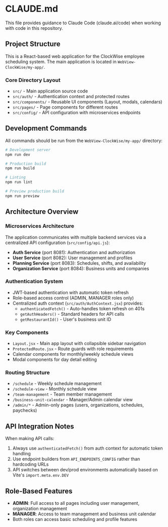 # CLAUDE.md

This file provides guidance to Claude Code (claude.ai/code) when working with code in this repository.

## Project Structure

This is a React-based web application for the ClockWise employee scheduling system. The main application is located in `WebView-ClockWise/my-app/`.

### Core Directory Layout
- `src/` - Main application source code
- `src/auth/` - Authentication context and protected routes
- `src/components/` - Reusable UI components (Layout, modals, calendars)
- `src/pages/` - Page components for different routes
- `src/config/` - API configuration with microservices endpoints

## Development Commands

All commands should be run from the `WebView-ClockWise/my-app/` directory:

```bash
# Development server
npm run dev

# Production build
npm run build

# Linting
npm run lint

# Preview production build
npm run preview
```

## Architecture Overview

### Microservices Architecture
The application communicates with multiple backend services via a centralized API configuration (`src/config/api.js`):

- **Auth Service** (port 8081): Authentication and authorization
- **User Service** (port 8082): User management and profiles
- **Planning Service** (port 8083): Schedules, shifts, and availability
- **Organization Service** (port 8084): Business units and companies

### Authentication System
- JWT-based authentication with automatic token refresh
- Role-based access control (ADMIN, MANAGER roles only)
- Centralized auth context (`src/auth/AuthContext.jsx`) provides:
  - `authenticatedFetch()` - Auto-handles token refresh on 401s
  - `getAuthHeaders()` - Standard headers for API calls
  - `getRestaurantId()` - User's business unit ID

### Key Components
- `Layout.jsx` - Main app layout with collapsible sidebar navigation
- `ProtectedRoute.jsx` - Route guards with role requirements
- Calendar components for monthly/weekly schedule views
- Modal components for day detail editing

### Routing Structure
- `/schedule` - Weekly schedule management
- `/schedule-view` - Monthly schedule view
- `/team-management` - Team member management
- `/business-unit-calendar` - Manager/Admin calendar view
- `/admin/*` - Admin-only pages (users, organizations, schedules, paychecks)

## API Integration Notes

When making API calls:
1. Always use `authenticatedFetch()` from auth context for automatic token handling
2. Use endpoint builders from `API_ENDPOINTS_CONFIG` rather than hardcoding URLs
3. API switches between dev/prod environments automatically based on Vite's `import.meta.env.DEV`

## Role-Based Features

- **ADMIN**: Full access to all pages including user management, organization management
- **MANAGER**: Access to team management and business unit calendar
- Both roles can access basic scheduling and profile features